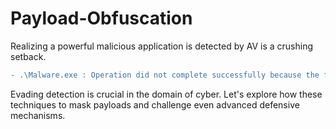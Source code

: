 # Payload-Obfuscation

Realizing a powerful malicious application is detected by AV is a crushing setback.

```diff
- .\Malware.exe : Operation did not complete successfully because the file contains a virus or potentially unwanted software.
```

Evading detection is crucial in the domain of cyber. Let's explore how these techniques to mask payloads and challenge even advanced defensive mechanisms.